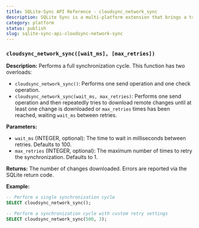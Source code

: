 ```yaml
---
title: SQLite-Sync API Reference - cloudsync_network_sync
description: SQLite Sync is a multi-platform extension that brings a true local-first experience to your applications with minimal effort.
category: platform
status: publish
slug: sqlite-sync-api-cloudsync-network-sync
---
```


### `cloudsync_network_sync([wait_ms], [max_retries])`

**Description:** Performs a full synchronization cycle. This function has two overloads:

- `cloudsync_network_sync()`: Performs one send operation and one check operation.
- `cloudsync_network_sync(wait_ms, max_retries)`: Performs one send operation and then repeatedly tries to download remote changes until at least one change is downloaded or `max_retries` times has been reached, waiting `wait_ms` between retries.

**Parameters:**

- `wait_ms` (INTEGER, optional): The time to wait in milliseconds between retries. Defaults to 100.
- `max_retries` (INTEGER, optional): The maximum number of times to retry the synchronization. Defaults to 1.

**Returns:** The number of changes downloaded. Errors are reported via the SQLite return code.

**Example:**

```sql
-- Perform a single synchronization cycle
SELECT cloudsync_network_sync();

-- Perform a synchronization cycle with custom retry settings
SELECT cloudsync_network_sync(500, 3);
```
